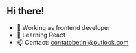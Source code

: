 ## Hi there!


- 🔭 Working as frontend developer
- 🌱 Learning React
- 📫 Contact: contatobetini@outlook.com


